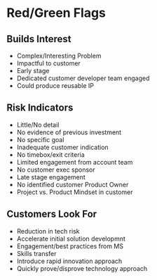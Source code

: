 # Red/Green Flags

## Builds Interest

* Complex/Interesting Problem
* Impactful to customer
* Early stage
* Dedicated customer developer team engaged
* Could produce reusable IP 

## Risk Indicators

* Little/No detail
* No evidence of previous investment
* No specific goal
* Inadequate customer indication
* No timebox/exit criteria
* Limited engagement from account team
* No customer exec sponsor
* Late stage engagement
* No identified customer Product Owner
* Project vs. Product Mindset in customer

## Customers Look For

* Reduction in tech risk
* Accelerate initial solution developmnt
* Engagement/best practices from MS
* Skills transfer
* Introduce rapid innovation approach
* Quickly prove/disprove technology approach